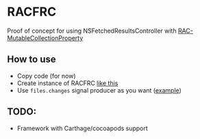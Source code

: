# RACFRC

Proof of concept for using NSFetchedResultsController with [RAC-MutableCollectionProperty](https://github.com/gitdoapp/RAC-MutableCollectionProperty)


## How to use

* Copy code (for now)
* Create instance of RACFRC [like this](RACFRCTests/FilesViewModel.swift#L43)
* Use `files.changes` signal producer as you want ([example](RACFRCTests/FilesViewController.swift#L46))


## TODO:

* Framework with Carthage/cocoapods support
